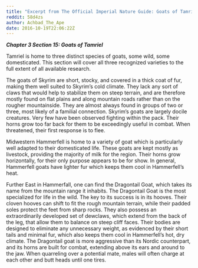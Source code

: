 ```yaml
---
title: "Excerpt from The Official Imperial Nature Guide: Goats of Tamriel"
reddit: 58d4zs
author: Achbad_The_Ape
date: 2016-10-19T22:06:22Z
---
```


***Chapter 3 Section 15: Goats of Tamriel***  
    
  
 Tamriel is home to three distinct species of goats, some wild, some domesticated. This section will cover all three recognized varieties to the full extent of all available research.  
  
  
 The goats of Skyrim are short, stocky, and covered in a thick coat of fur, making them well suited to Skyrim’s cold climate. They lack any sort of claws that would help to stabilize them on steep terrain, and are therefore mostly found on flat plains and along mountain roads rather than on the rougher mountainside. They are almost always found in groups of two or three, most likely of a familial connection. Skyrim’s goats are largely docile creatures. Very few have been observed fighting within the pack. Their horns grow too far back for them to be exceedingly useful in combat. When threatened, their first response is to flee.   
  
  

 Midwestern Hammerfell is home to a variety of goat which is particularly well adapted to their domesticated life. These goats are kept mostly as livestock, providing the majority of milk for the region. Their horns grow horizontally, for their only purpose appears to be for show. In general, Hammerfell goats have lighter fur which keeps them cool in Hammerfell’s heat.  
  
  

 Further East in Hammerfall, one can find the Dragontail Goat, which takes its name from the mountain range it inhabits. The Dragontail Goat is the most specialized for life in the wild. The key to its success is in its hooves. Their cloven hooves can shift to fit the rough mountain terrain, while their padded soles protect the feet from sharp rocks. They also possess an extraordinarily developed set of dewclaws, which extend from the back of the leg, that allow them to balance on steep cliff faces. Their bodies are designed to eliminate any unnecessary weight, as evidenced by their short tails and minimal fur, which also keeps them cool in Hammerfell’s hot, dry climate. The Dragontail goat is more aggressive than its Nordic counterpart, and its horns are built for combat, extending above its ears and around to the jaw. When quarreling over a potential mate, males will often charge at each other and butt heads until one tires.
